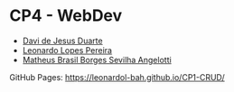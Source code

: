 # CP4 - WebDev
- [Davi de Jesus Duarte](https://github.com/DaviJDuarte)
- [Leonardo Lopes Pereira](https://github.com/LeonardoL-Bah)
- [Matheus Brasil Borges Sevilha Angelotti](https://github.com/MathBra17)

GitHub Pages: https://leonardol-bah.github.io/CP1-CRUD/
